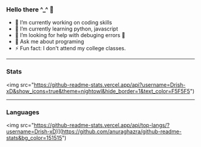 ### Hello there ^_^ 👋

- 🔭 I’m currently working on coding skills
- 🌱 I’m currently learning python, javascript
- 🤔 I’m looking for help with debuging errors 🤣
- 💬 Ask me about programing
- ⚡ Fun fact: I don't attend my college classes.

---

### Stats 

<img src="https://github-readme-stats.vercel.app/api?username=Drish-xD&show_icons=true&theme=nightowl&hide_border=1&text_color=F5F5F5")
 
---

### Languages

<img src="https://github-readme-stats.vercel.app/api/top-langs/?username=Drish-xD)](https://github.com/anuraghazra/github-readme-stats&bg_color=151515")

